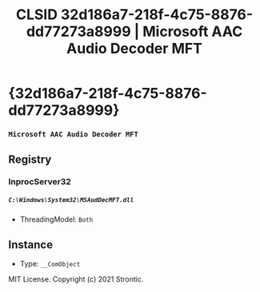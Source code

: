 ﻿---
title: "CLSID 32d186a7-218f-4c75-8876-dd77273a8999 | Microsoft AAC Audio Decoder MFT"
excerpt: What is COM-Object CLSID 32d186a7-218f-4c75-8876-dd77273a8999?
---

# {32d186a7-218f-4c75-8876-dd77273a8999}

### `Microsoft AAC Audio Decoder MFT`

## Registry


### InprocServer32

##### `C:\Windows\System32\MSAudDecMFT.dll`
* ThreadingModel: `Both`

## Instance

* Type: `__ComObject`

MIT License. Copyright (c) 2021 Strontic.


